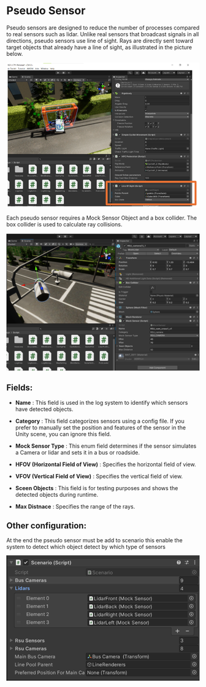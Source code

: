 # Pseudo Sensor
Pseudo sensors are designed to reduce the number of processes compared to real sensors such as lidar. Unlike real sensors that broadcast signals in all directions, pseudo sensors use line of sight. Rays are directly sent toward target objects that already have a line of sight, as illustrated in the picture below.

<!-- ![alt text](image.png) -->
<div style="text-align: center;">
  <img src="image.png" alt="alt text" width="700" >
</div>

Each pseudo sensor requires a Mock Sensor Object and a box collider. The box collider is used to calculate ray collisions.

<!-- ![alt text](image-1.png) -->
<div style="text-align: center;">
  <img src="image-1.png" alt="alt text" width="900" >
</div>

## Fields:

* **Name** : This field is used in the log system to identify which sensors have detected objects.
* **Category** : This field categorizes sensors using a config file. If you prefer to manually set the position and features of the sensor in the Unity scene, you can ignore this field.

* **Mock Sensor Type** : This enum field determines if the sensor simulates a Camera or lidar and sets it in a bus or roadside.

* **HFOV (Horizontal Field of View)** : Specifies the horizontal field of view.

* **VFOV (Vertical Field of View)** : Specifies the vertical field of view.

* **Sceen Objects** : This field is for testing purposes and shows the detected objects during runtime.

* **Max Distnace** : Specifies the range of the rays.


## Other configuration:
At the end the pseudo sensor must be add to scenario this enable the system to detect  which object detect by which type of sensors


<!-- ![alt text](image-2.png) -->

<div style="text-align: center;">
  <img src="image-2.png" alt="alt text" width="600" >
</div>